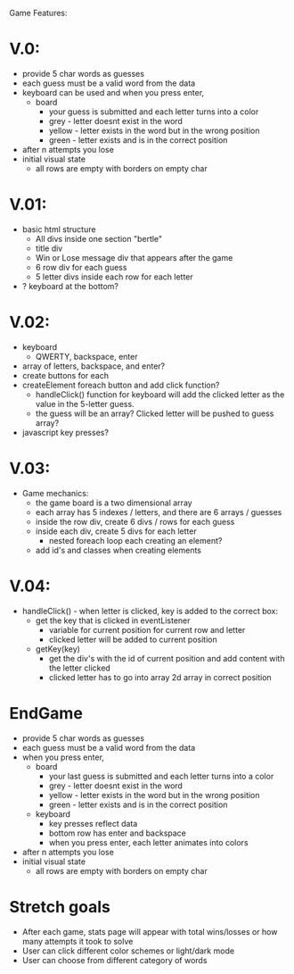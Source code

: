 Game Features:

# V.0:
- provide 5 char words as guesses
- each guess must be a valid word from the data
- keyboard can be used and when you press enter,
  - board 
    - your guess is submitted and each letter turns into a color
    - grey - letter doesnt exist in the word
    - yellow - letter exists in the word but in the wrong position
    - green - letter exists and is in the correct position
- after n attempts you lose
- initial visual state
  - all rows are empty with borders on empty char

# V.01:
- basic html structure
  - All divs inside one section "bertle"
  - title div
  - Win or Lose message div that appears after the game
  - 6 row div for each guess
  - 5 letter divs inside each row for each letter
- ? keyboard at the bottom? 

# V.02:
- keyboard
  - QWERTY, backspace, enter
- array of letters, backspace, and enter?
- create buttons for each
- createElement foreach button and add click function?
  - handleClick() function for keyboard will add the clicked letter as the value in the 5-letter guess. 
  - the guess will be an array? Clicked letter will be pushed to guess array? 
- javascript key presses?

# V.03:
- Game mechanics:
  - the game board is a two dimensional array
  - each array has 5 indexes / letters, and there are 6 arrays / guesses
  - inside the row div, create 6 divs / rows for each guess
  - inside each div, create 5 divs for each letter
    - nested foreach loop each creating an element? 
  - add id's and classes when creating elements

# V.04:
- handleClick() - when letter is clicked, key is added to the correct box:
  - get the key that is clicked in eventListener
    - variable for current position for current row and letter
    - clicked letter will be added to current position
  - getKey(key)
    -  get the div's with the id of current position and add content with the letter clicked
    - clicked letter has to go into array 2d array in correct position


# EndGame
- provide 5 char words as guesses
- each guess must be a valid word from the data
- when you press enter,
  - board 
    - your last guess is submitted and each letter turns into a color
    - grey - letter doesnt exist in the word
    - yellow - letter exists in the word but in the wrong position
    - green - letter exists and is in the correct position
  - keyboard
    - key presses reflect data
    - bottom row has enter and backspace
    - when you press enter, each letter animates into colors
- after n attempts you lose
- initial visual state
  - all rows are empty with borders on empty char

# Stretch goals
- After each game, stats page will appear with total wins/losses or how many attempts it took to solve
- User can click different color schemes or light/dark mode
- User can choose from different category of words

